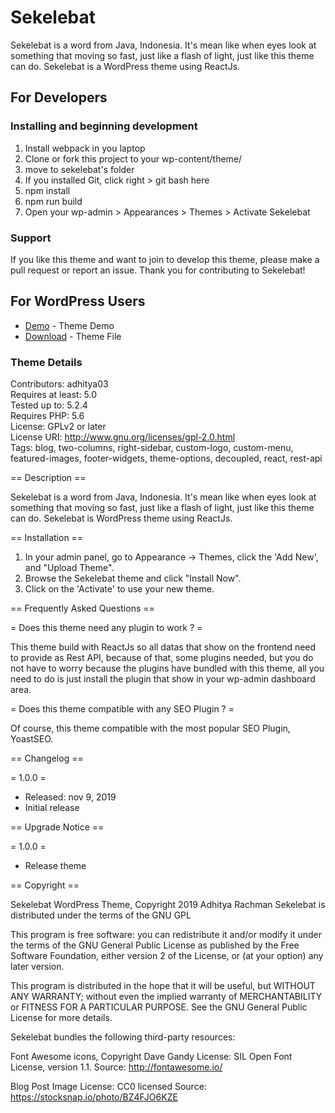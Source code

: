 # Sekelebat
Sekelebat is a word from Java, Indonesia. It's mean like when eyes look at something that moving so fast, just like a flash of light, just like this theme can do. Sekelebat is a WordPress theme using ReactJs.

## For Developers

### Installing and beginning development

1. Install webpack in you laptop
2. Clone or fork this project to your wp-content/theme/
3. move to sekelebat's folder
4. If you installed Git, click right > git bash here 
5. npm install
6. npm run build
7. Open your wp-admin > Appearances > Themes > Activate Sekelebat

### Support

If you like this theme and want to join to develop this theme, please make a pull request or report an issue. Thank you for contributing to Sekelebat! 

## For WordPress Users

* [Demo](https://sekelebat.adhityar.com/) - Theme Demo
* [Download](https://www.adhityar.com/themedir/sekelebat.zip) - Theme File

### Theme Details

Contributors: adhitya03<br/>
Requires at least: 5.0<br/>
Tested up to: 5.2.4<br/>
Requires PHP: 5.6<br/>
License: GPLv2 or later<br/>
License URI: http://www.gnu.org/licenses/gpl-2.0.html<br/>
Tags: blog, two-columns, right-sidebar, custom-logo, custom-menu, featured-images, footer-widgets, theme-options, decoupled, react, rest-api<br/>


== Description ==

Sekelebat is a word from Java, Indonesia. It's mean like when eyes look at something that moving so fast, just like a flash of light, just like this theme can do. Sekelebat is WordPress theme using ReactJs.

== Installation ==

1. In your admin panel, go to Appearance -> Themes, click the 'Add New', and "Upload Theme".
2. Browse the Sekelebat theme and click "Install Now".
3. Click on the 'Activate' to use your new theme.

== Frequently Asked Questions ==

= Does this theme need any plugin to work ? =

This theme build with ReactJs so all datas that show on the frontend need to provide as Rest API, because of that, some plugins needed, but you do not have to worry because the plugins have bundled with this theme, all you need to do is just install the plugin that show in your wp-admin dashboard area.

= Does this theme compatible with any SEO Plugin ? =

Of course, this theme compatible with the most popular SEO Plugin, YoastSEO.

== Changelog ==

= 1.0.0 =
* Released: nov 9, 2019
* Initial release

== Upgrade Notice ==

= 1.0.0 =
* Release theme

== Copyright ==

Sekelebat WordPress Theme, Copyright 2019 Adhitya Rachman
Sekelebat is distributed under the terms of the GNU GPL

This program is free software: you can redistribute it and/or modify
it under the terms of the GNU General Public License as published by
the Free Software Foundation, either version 2 of the License, or
(at your option) any later version.

This program is distributed in the hope that it will be useful,
but WITHOUT ANY WARRANTY; without even the implied warranty of
MERCHANTABILITY or FITNESS FOR A PARTICULAR PURPOSE. See the
GNU General Public License for more details.

Sekelebat bundles the following third-party resources:

Font Awesome icons, Copyright Dave Gandy
License: SIL Open Font License, version 1.1.
Source: http://fontawesome.io/

Blog Post Image
License: CC0 licensed
Source: https://stocksnap.io/photo/BZ4FJO6KZE
